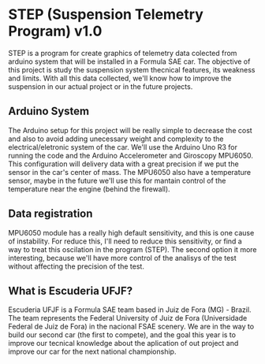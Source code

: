 # STEP (Suspension Telemetry Program) v1.0

STEP is a program for create graphics of telemetry data colected from arduino system that will be installed in a Formula SAE car.
The objective of this project is study the suspension system thecnical features, its weakness and limits. With all this data collected, we'll know how to improve the suspension in our actual project or in the future projects.

## Arduino System
The Arduino setup for this project will be really simple to decrease the cost and also to avoid adding unecessary weight and complexity to the electrical/eletronic system of the car.
We'll use the Arduino Uno R3 for running the code and the Arduino Accelerometer and Giroscopy MPU6050. This configuration will delivery data with a great precision if we put the sensor in the car's center of mass.
The MPU6050 also have a temperature sensor, maybe in the future we'll use this for mantain control of the temperature near the engine (behind the firewall).

## Data registration
MPU6050 module has a really high default sensitivity, and this is one cause of instability. For reduce this, I'll need to reduce this sensitivity, or find a way to treat this oscilation in the program (STEP). 
The second option it more interesting, because we'll have more control of the analisys of the test without affecting the precision of the test.

## What is Escuderia UFJF?
Escuderia UFJF is a Formula SAE team based in Juiz de Fora (MG) - Brazil. The team represents the Federal University of Juiz de Fora (Universidade Federal de Juiz de Fora) in the nacional FSAE scenery.
We are in the way to build our second car (the first to compete), and the goal this year is to improve our tecnical knowledge about the aplication of out project and improve our car for the next national championship.


